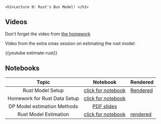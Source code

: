 
~~~
<h1>Lecture 9: Rust's Bus Model! </h1>
~~~

## Videos

Don't forget the video from [the homework](../hw5/)

Video from the extra xmas session on estimating the rust model:

{{youtube estimate-rust}}

## Notebooks

Topic | Notebook | Rendered
:-----: | :--------: | ---------
Rust Model Setup | [click for notebook](https://github.com/floswald/NumericalMethods/blob/master/notebooks/week8/Zurcher.jl) | [Rendered](https://raw.githack.com/floswald/NumericalMethods/master/notebooks/week8/Zurcher.jl.html)
Homework for Rust Data Setup | [click for notebook](https://github.com/floswald/NumericalMethods/master/notebooks/week8/zurcherdata.jl) | 
DP Model estimation Methods | [PDF slides](../assets/tex/dp-estimation/dp-estimation.pdf)
Rust Model Estimation | [click for notebook](https://github.com/floswald/NumericalMethods/blob/master/notebooks/week8/ZurcherEstimation.jl) | [rendered](https://raw.githack.com/floswald/NumericalMethods/master/notebooks/week8/ZurcherEstimation.jl.html)



